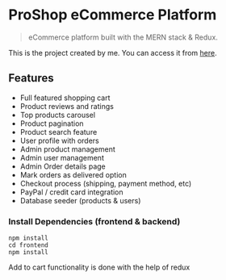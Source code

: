 # ProShop eCommerce Platform

> eCommerce platform built with the MERN stack & Redux.

This is the project created by me. You can access it from [here](https://proshopingapp.herokuapp.com/).


## Features

- Full featured shopping cart
- Product reviews and ratings
- Top products carousel
- Product pagination
- Product search feature
- User profile with orders
- Admin product management
- Admin user management
- Admin Order details page
- Mark orders as delivered option
- Checkout process (shipping, payment method, etc)
- PayPal / credit card integration
- Database seeder (products & users)

### Install Dependencies (frontend & backend)

```
npm install
cd frontend
npm install
```

Add to cart functionality is done with the help of redux
